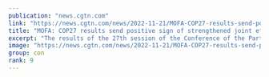 ```yaml
---
publication: "news.cgtn.com"
link: "https://news.cgtn.com/news/2022-11-21/MOFA-COP27-results-send-positive-sign-of-strengthened-joint-efforts-1f96lWygxVe/index.html"
title: "MOFA: COP27 results send positive sign of strengthened joint efforts"
excerpt: "The results of the 27th session of the Conference of the Parties (COP27) to the United Nations Framework Convention on Climate Change (UNFCCC) sent a positive sign of countries' intensified cooperatio"
image: "https://news.cgtn.com/news/2022-11-21/MOFA-COP27-results-send-positive-sign-of-strengthened-joint-efforts-1f96lWygxVe/img/81c9e9788bf24580a0bacf19958962b6/81c9e9788bf24580a0bacf19958962b6-250.png"
group: con
rank: 9
---
```

